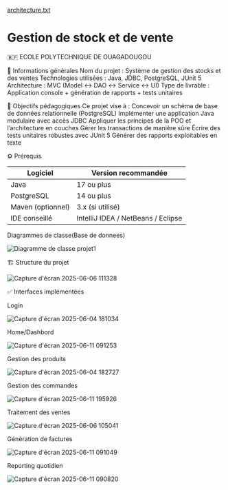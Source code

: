 [architecture.txt](https://github.com/user-attachments/files/20626841/architecture.txt)
# Gestion de stock et de vente


🇧🇫 ECOLE POLYTECHNIQUE DE OUAGADOUGOU


🧾 Informations générales
Nom du projet : Système de gestion des stocks et des ventes
Technologies utilisées : Java, JDBC, PostgreSQL, JUnit 5
Architecture : MVC (Model ↔ DAO ↔ Service ↔ UI)
Type de livrable : Application console + génération de rapports + tests unitaires


🧠 Objectifs pédagogiques
Ce projet vise à :
Concevoir un schéma de base de données relationnelle (PostgreSQL)
Implémenter une application Java modulaire avec accès JDBC
Appliquer les principes de la POO et l’architecture en couches
Gérer les transactions de manière sûre
Écrire des tests unitaires robustes avec JUnit 5
Générer des rapports exploitables en texte


⚙️ Prérequis

| Logiciel       | Version recommandée     |
|----------------|--------------------------|
| Java           | 17 ou plus               |
| PostgreSQL     | 14 ou plus               |
| Maven (optionnel) | 3.x (si utilisé)      |
| IDE conseillé  | IntelliJ IDEA / NetBeans / Eclipse |


Diagrammes de classe(Base de donnees)

![Diagramme de classe projet1](https://github.com/user-attachments/assets/c56a6e75-fd5d-452b-930e-b81498ca4eb5)


🏗️ Structure du projet

![Capture d'écran 2025-06-06 111328](https://github.com/user-attachments/assets/6bee9a69-ddb0-40ae-a60a-3576063b2772)


✅ Interfaces implémentées

Login

![Capture d'écran 2025-06-04 181034](https://github.com/user-attachments/assets/d1aab80d-2de6-4434-a6ba-c4869139ebc0)

Home/Dashbord

![Capture d'écran 2025-06-11 091253](https://github.com/user-attachments/assets/e6201b7a-9a3c-48e4-bf63-471277fb82bc)

Gestion des produits

![Capture d'écran 2025-06-04 182727](https://github.com/user-attachments/assets/18cbc61a-2503-400d-817a-4022da4d7619)

Gestion des commandes

![Capture d'écran 2025-06-11 195926](https://github.com/user-attachments/assets/5f6dcb71-036a-4700-8793-f5c3a84d9561)

Traitement des ventes

![Capture d'écran 2025-06-06 105041](https://github.com/user-attachments/assets/292ddf0e-f064-4bcc-a327-05ba8ade3669)

Génération de factures

![Capture d'écran 2025-06-11 091049](https://github.com/user-attachments/assets/5fe6fc3f-d20e-46fa-97c1-0fefcb16f2e2)

Reporting quotidien

![Capture d'écran 2025-06-11 090820](https://github.com/user-attachments/assets/a4918b27-ec49-4800-afc2-7f88ea589779)



